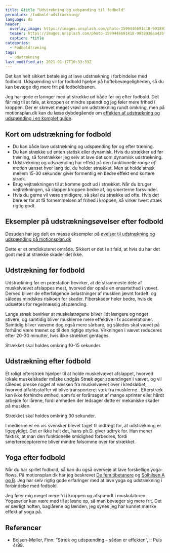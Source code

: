 ```yaml
---
title: &title "Udstrækning og udspænding til fodbold"
permalink: /fodbold-udstraekning/
language: da
header:
  overlay_image: https://images.unsplash.com/photo-1599446691418-9938936aa43b?ixid=MnwxMjA3fDB8MHxwaG90by1wYWdlfHx8fGVufDB8fHx8&ixlib=rb-1.2.1&auto=format&fit=crop&h=600&w=1200&q=10
  teaser: https://images.unsplash.com/photo-1599446691418-9938936aa43b?ixid=MnwxMjA3fDB8MHxwaG90by1wYWdlfHx8fGVufDB8fHx8&ixlib=rb-1.2.1&auto=format&fit=crop&h=300&w=400&q=10
  caption: *title
categories:
  - Fodboldtræning
tags:
  - udstrækning
last_modified_at: 2021-01-17T10:33:33Z
---
```


Det kan helt sikkert betale sig at lave udstrækning i forbindelse med fodbold. Udspænding vil for fodbold hjælpe på hoftebevægeligheden, så du kan bevæge dig mere frit på fodboldbanen.

Jeg har gode erfaringer med at strække ud både før og efter fodbold. Det får mig til at føle, at kroppen er mindre spændt og jeg føler mere frihed i kroppen. Der er skrevet meget vrøvl om udstrækning rundt omkring, men på motionsplan.dk kan du læse dybdegående om [effekten af udstrækning og udspænding i en komplet guide](https://www.motionsplan.dk/udstraekning-udspaending/).

## Kort om udstrækning for fodbold

- Du kan både lave udstrækning og udspænding før og efter træning.
- Du kan strække ud enten statisk eller dynamisk. Hvis du strækker ud før træning, så foretrækker jeg selv at lave det som dynamisk udstrækning.
- Udstrækning og udspænding har effekt på den funktionelle _range of motion_ uanset hvor lang tid, du holder strækket. Men at holde stræk mellem 15-30 sekunder giver formentlig en bedre effekt end kortere stræk.
- Brug vejtrækningen til at komme godt ud i strækket. Når du bruger vejtrækningen, så slapper kroppen bedre af, og smerterne forsvinder.
- Hvis du gerne vil være smidigere, så skal du strække ud ofte. Hvis det bare er for at få fornemmelsen af frihed i kroppen, så virker hvert stræk rigtig godt.

## Eksempler på udstrækningsøvelser efter fodbold

Desuden har jeg delt en masse eksempler på [øvelser til udstrækning og udspænding på motionsplan.dk](https://www.motionsplan.dk/udstraekning-udspaending/)

Dette er et omdiskuteret område. Sikkert er det i alt fald, at hvis du har det godt med at strække skader det ikke.

## Udstrækning før fodbold

Udstrækning før en præstation bevirker, at de strammeste dele af muskelvævet afslappes mest, hvorved der opnås en ensartethed i vævet. Derved bliver de efterfølgende belastninger af musklen jævnt fordelt, og således mindskes risikoen for skader. Fiberskader heler bedre, hvis de udsættes for regelmæssig afspænding.

Lange stræk bevirker at muskelstrøgene bliver lidt længere og noget stivere, og samtidig bliver musklerne mere effektive i fx accelerationer. Samtidig bliver vævene dog også mere sårbare, og således skal vævet på forhånd være trænet op til den rigtige styrke. Virkningen i vævet reduceres efter 20-30 minutter, hvis ikke strækket gentages.

Strækket skal holdes omkring 10-15 sekunder.

## Udstrækning efter fodbold

Et roligt efterstræk hjælper til at holde muskelvævet afslappet, hvorved lokale muskelskader måske undgås Stræk øger spændingen i vævet, og vil således presse noget af væsken fra muskelvævet over i kredsløbet, hvorved affaldsstoffer vil blive transporteret væk fra musklerne.. Efterstræk kan ikke forhindre ømhed, som fx er forårsaget af mange sprinter eller hårdt arbejde for lårene, fordi
ømheden der ledsager dette er mekaniske skader på musklen.

Strækket skal holdes omkring 30 sekunder.

I medierne er en vis svensker blevet taget til indtægt for, at udstrækning er ligegyldigt. Det er ikke helt det, hans ph.D. giver udtryk for. Han mener faktisk, at man den funktionelle smidighed forbedres, fordi smertereceptorerne bliver mindre følsomme over for strækket.

## Yoga efter fodbold

Når du har spillet fodbold, så kan du også overveje at lave forskellige yoga-flows. På motionsplan.dk har jeg beskrevet [De fem tibetanere](https://www.motionsplan.dk/artikel/de-fem-tibetanere/) og [Solhilsen A og B](https://www.motionsplan.dk/artikel/solhilsen-a-b-surya-namaskar/). Jeg har selv rigtig gode erfaringer med at lave yoga og udstrækning i forbindelse med fodbold.

Jeg føler mig meget mere fri i kroppen og afspændt i muskulaturen. Yogaserier kan være med til at løsne op, så man bevæger sig mere frit. Det er særligt hoften, baglårene og lænden, jeg synes jeg har kunnet mærke effekt af yoga på.

## Referencer

- Bojsen-Møller, Finn: ”Stræk og udspænding – sådan er effekten”, i: Puls 4/98.
